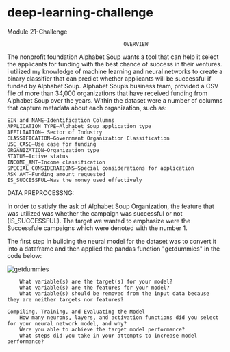 # deep-learning-challenge
Module 21-Challenge


                                          OVERVIEW

The nonprofit foundation Alphabet Soup wants a tool that can help it select the applicants for funding with the best chance of success in their ventures. i utilized my knowledge of machine learning and neural networks to create a binary classifier that can predict whether applicants will be successful if funded by Alphabet Soup.  Alphabet Soup’s business team, provided a CSV file of more than 34,000 organizations that have received funding from Alphabet Soup over the years. Within the dataset were a number of columns that capture metadata about each organization, such as:

    EIN and NAME—Identification Columns
    APPLICATION_TYPE—Alphabet Soup application type
    AFFILIATION— Sector of Industry
    CLASSIFICATION—Government Organization Classification
    USE_CASE—Use case for funding
    ORGANIZATION—Organization type
    STATUS—Active status
    INCOME_AMT—Income classification
    SPECIAL_CONSIDERATIONS—Special considerations for application
    ASK_AMT—Funding amount requested
    IS_SUCCESSFUL—Was the money used effectively



DATA PREPROCESSNG:

In order to satisfy the ask of Alphabet Soup Organization, the feature that was utilized was whether the campaign was successful or not (IS_SUCCESSFUL).  The target we wanted to emphasize were the Successfule campaigns which were denoted with the number 1.

The first step in building the neural model for the dataset was to convert it into a dataframe and then applied the pandas function "getdummies" in the code below:


![getdummies](https://github.com/amshanaa/deep-learning-challenge/assets/136298119/c2238f5d-5c77-4efe-9448-c231fd25d892)




        What variable(s) are the target(s) for your model?
        What variable(s) are the features for your model?
        What variable(s) should be removed from the input data because they are neither targets nor features?

    Compiling, Training, and Evaluating the Model
        How many neurons, layers, and activation functions did you select for your neural network model, and why?
        Were you able to achieve the target model performance?
        What steps did you take in your attempts to increase model performance?

